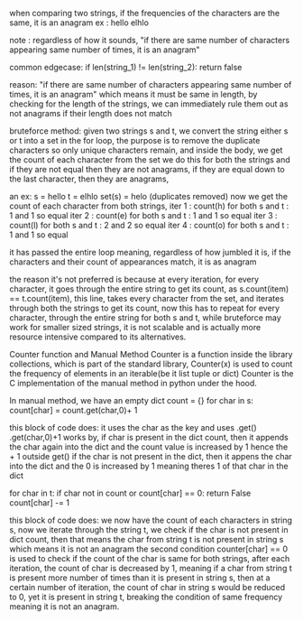 when comparing two strings, if the frequencies of the characters are the same, it is an anagram
ex : hello elhlo

note : regardless of how it sounds, 
"if there are same number of characters appearing same number of times, it is an anagram"


common edgecase:
if len(string_1) != len(string_2):
    return false

reason:
"if there are same number of characters appearing same number of times, it is an anagram"
which means it must be same in length,
by checking for the length of the strings, we can immediately rule them out as not anagrams if their length does not match

bruteforce method:
given two strings s and t,
we convert the string either s or t into a set in the for loop,
the purpose is to remove the duplicate characters so only unique characters remain,
and inside the body, we get the count of each character from the set
we do this for both the strings and if they are not equal then they are not anagrams, if they are equal down to the last character,
then they are anagrams,

an ex:
s = hello
t = elhlo
set(s) = helo (duplicates removed)
now we get the count of each character from both strings,
iter 1 : count(h) for both s and t : 1 and 1 so equal
iter 2 : count(e) for both s and t : 1 and 1 so equal
iter 3 : count(l) for both s and t : 2 and 2 so equal
iter 4 : count(o) for both s and t : 1 and 1 so equal

it has passed the entire loop meaning, regardless of how jumbled it is, if the characters and their count of appearances match, it is as anagram

the reason it's not preferred is because at every iteration, for every character, it goes through the entire string to get its count,
as s.count(item) == t.count(item), this line, takes every character from the set, and iterates through both the strings to get its count, now this has to repeat for every character, through the entire string for both s and t, while bruteforce may work for smaller sized strings, it is not scalable and is actually more resource intensive compared to its alternatives.

Counter function and Manual Method
Counter is a function inside the library collections, which is part of the standard library,
Counter(x) is used to count the frequency of elements in an iterable(be it list tuple or dict)
Counter is the C implementation of the manual method in python under the hood.

In manual method, we have an empty dict count = {}
for char in s:
    count[char] = count.get(char,0)+ 1 

this block of code does:
it uses the char as the key and uses .get()
.get(char,0)+1 works by, if char is present in the dict count, then it appends the char again into the dict and the count value is increased by 1 hence the + 1 outside get()
if the char is not present in the dict, then it appens the char into the dict and the 0 is increased by 1 meaning theres 1 of that char in the dict

for char in t:
    if char not in count or count[char] == 0:
        return False
        count[char] -= 1

this block of code does:
we now have the count of each characters in string s, now we iterate through the string t,
we check if the char is not present in dict count,
then that means the char from string t is not present in string s which means it is not an anagram
the second condition counter[char] == 0
is used to check if the count of the char is same for both strings,
after each iteration, the count of char is decreased by 1,
meaning if a char from string t is present more number of times than it is present in string s,
then at a certain number of iteration, the count of char in string s would be reduced to 0, yet it is present in string t, breaking the condition of same frequency meaning it is not an anagram.